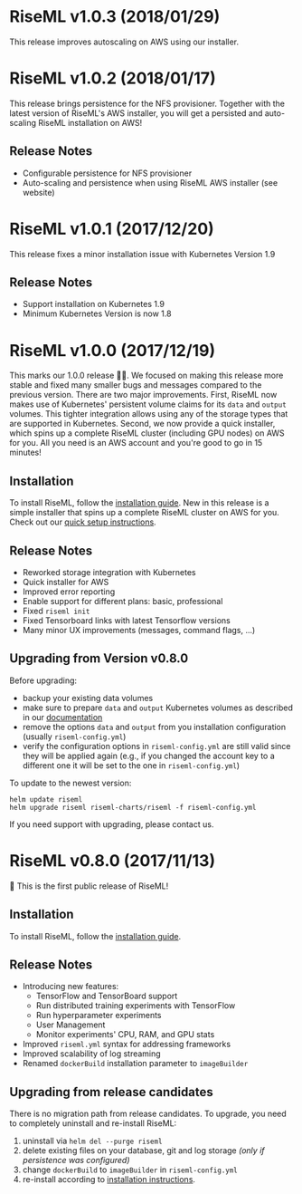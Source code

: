 # RiseML v1.0.3 (2018/01/29)

This release improves autoscaling on AWS using our installer.

# RiseML v1.0.2 (2018/01/17)

This release brings persistence for the NFS provisioner. Together with the latest version
of RiseML's AWS installer, you will get a persisted and auto-scaling RiseML installation on
AWS!

## Release Notes
- Configurable persistence for NFS provisioner
- Auto-scaling and persistence when using RiseML AWS installer (see website)

# RiseML v1.0.1 (2017/12/20)

This release fixes a minor installation issue with Kubernetes Version 1.9

## Release Notes
- Support installation on Kubernetes 1.9
- Minimum Kubernetes Version is now 1.8

# RiseML v1.0.0 (2017/12/19)

This marks our 1.0.0 release 🎊🎉. We focused on making this release more stable and fixed many smaller bugs and messages compared to the previous version.
There are two major improvements.
First, RiseML now makes use of Kubernetes' persistent volume claims for its `data` and `output` volumes.
This tighter integration allows using any of the storage types that are supported in Kubernetes.
Second, we now provide a quick installer, which spins up a complete RiseML cluster (including GPU nodes) on AWS for you.
All you need is an AWS account and you're good to go in 15 minutes!

## Installation
To install RiseML, follow the [installation guide](http://docs.riseml.com/install).
New in this release is a simple installer that spins up a complete RiseML cluster on AWS for you.
Check out our [quick setup instructions](http://docs.riseml.com/install/quicksetup.html).

## Release Notes
- Reworked storage integration with Kubernetes
- Quick installer for AWS
- Improved error reporting
- Enable support for different plans: basic, professional
- Fixed `riseml init`
- Fixed Tensorboard links with latest Tensorflow versions
- Many minor UX improvements (messages, command flags, ...)

## Upgrading from Version v0.8.0

Before upgrading:
- backup your existing data volumes
- make sure to prepare `data` and `output` Kubernetes volumes as described in our [documentation](http://docs.riseml.com/install/kubernetes.html#persistence)
- remove the options `data` and `output` from you installation configuration (usually `riseml-config.yml`)
- verify the configuration options in `riseml-config.yml` are still valid since they will be applied again (e.g., if you changed the account key to a different one it will be set to the one in `riseml-config.yml`)

To update to the newest version:
```
helm update riseml
helm upgrade riseml riseml-charts/riseml -f riseml-config.yml
```
If you need support with upgrading, please contact us.

# RiseML v0.8.0 (2017/11/13)

🎉 This is the first public release of RiseML!

## Installation
To install RiseML, follow the [installation guide](http://docs.riseml.com/install).

## Release Notes
- Introducing new features:
  - TensorFlow and TensorBoard support
  - Run distributed training experiments with TensorFlow
  - Run hyperparameter experiments
  - User Management
  - Monitor experiments' CPU, RAM, and GPU stats
- Improved `riseml.yml` syntax for addressing frameworks
- Improved scalability of log streaming
- Renamed `dockerBuild` installation parameter to `imageBuilder`

## Upgrading from release candidates

There is no migration path from release candidates. To upgrade, you need to completely uninstall and re-install RiseML:

1) uninstall via `helm del --purge riseml`
2) delete existing files on your database, git and log storage _(only if persistence was configured)_
3) change `dockerBuild` to `imageBuilder` in `riseml-config.yml`
4) re-install according to [installation instructions](http://docs.riseml.com/install/).

